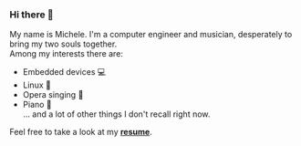 ### Hi there 👋

My name is Michele. I'm a computer engineer and musician, desperately to bring my two souls together.  
Among my interests there are:
* Embedded devices :computer:
* Linux :penguin:
* Opera singing :musical_score:
* Piano :musical_keyboard:   
... and a lot of other things I don't recall right now.  

Feel free to take a look at my [**resume**](MichelePerrone_Resume.pdf).

<!--
**michele-perrone/michele-perrone** is a ✨ _special_ ✨ repository because its `README.md` (this file) appears on your GitHub profile.

Here are some ideas to get you started:

- 🔭 I’m currently working on ...
- 🌱 I’m currently learning ...
- 👯 I’m looking to collaborate on ...
- 🤔 I’m looking for help with ...
- 💬 Ask me about ...
- 📫 How to reach me: ...
- 😄 Pronouns: ...
- ⚡ Fun fact: ...
-->
